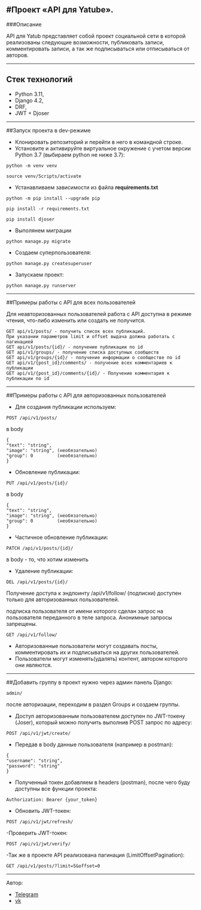 #Проект «API для Yatube».
---
###Описание

API для Yatub представляет собой проект социальной сети в которой реализованы следующие возможности, публиковать записи, комментировать записи, а так же подписываться или отписываться от авторов.

---
Стек технологий
---

- Python 3.11,
- Django 4.2,
- DRF,
- JWT + Djoser

---
##Запуск проекта в dev-режиме


- Клонировать репозиторий и перейти в него в командной строке.
- Установите и активируйте виртуальное окружение c учетом версии Python 3.7 (выбираем python не ниже 3.7):
```
python -m venv venv
```
```
source venv/Scripts/activate
```
- Устанавливаем зависимости из файла __requirements.txt__
```
python -m pip install --upgrade pip
```
```
pip install -r requirements.txt
```
```
pip install djoser
```
- Выполянем миграции
```
python manage.py migrate
```
- Создаем суперпользователя:
```
python manage.py createsuperuser
```
- Запускаем проект:
```
python manage.py runserver
```

---
##Примеры работы с API для всех пользователей

Для неавторизованных пользователей работа с API доступна в режиме чтения, что-либо изменить или создать не получится.
```
GET api/v1/posts/ - получить список всех публикаций.
При указании параметров limit и offset выдача должна работать с пагинацией
GET api/v1/posts/{id}/ - получение публикации по id
GET api/v1/groups/ - получение списка доступных сообществ
GET api/v1/groups/{id}/ - получение информации о сообществе по id
GET api/v1/{post_id}/comments/ - получение всех комментариев к публикации
GET api/v1/{post_id}/comments/{id}/ - Получение комментария к публикации по id
```
---
##Примеры работы с API для авторизованных пользователей
- Для создания публикации используем:
```
POST /api/v1/posts/
```
в body
```
{
"text": "string",
"image": "string", (необязательно)
"group": 0         (необязательно)
}
```
- Обновление публикации:
```
PUT /api/v1/posts/{id}/
```
в body
```
{
"text": "string",
"image": "string", (необязательно)
"group": 0         (необязательно)
}
```
- Частичное обновление публикации:
```
PATCH /api/v1/posts/{id}/
```
в body - то, что хотим изменить

- Удаление публикации:
```
DEL /api/v1/posts/{id}/
```

Получение доступа к эндпоинту /api/v1/follow/ (подписки) доступен только для авторизованных пользователей.

подписка пользователя от имени которого сделан запрос на пользователя переданного в теле запроса. Анонимные запросы запрещены.
```
GET /api/v1/follow/
```
- Авторизованные пользователи могут создавать посты, комментировать их и подписываться на других пользователей.
- Пользователи могут изменять(удалять) контент, автором которого они являются.
---
##Добавить группу в проект нужно через админ панель Django:
```
admin/
```
после авторизации, переходим в раздел Groups и создаем группы.

- Доступ авторизованным пользователем доступен по JWT-токену (Joser), который можно получить выполнив POST запрос по адресу:
```
POST /api/v1/jwt/create/
```
- Передав в body данные пользователя (например в postman):
```
{
"username": "string",
"password": "string"
}
```
- Полученный токен добавляем в headers (postman), после чего буду доступны все функции проекта:
```
Authorization: Bearer {your_token}
```
- Обновить JWT-токен: 
```
POST /api/v1/jwt/refresh/
```
-Проверить JWT-токен:
```
POST /api/v1/jwt/verify/
```
-Так же в проекте API реализована пагинация (LimitOffsetPagination):
```
GET /api/v1/posts/?limit=5&offset=0
```
---
Автор: 
- [Telegram](https://t.me/sSinichka)
- [vk](https://vk.com/iv.sinitsyn1)
